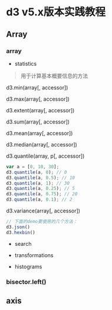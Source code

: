 # d3 v5.x版本实践教程

## Array

### array

- statistics
> 用于计算基本概要信息的方法

d3.min(array[, accessor])

d3.max(array[, accessor])

d3.extent(array[, accessor])

d3.sum(array[, accessor])

d3.mean(array[, accessor])

d3.median(array[, accessor])

d3.quantile(array, p[, accessor])
```js
var a = [0, 10, 30];
d3.quantile(a, 0); // 0
d3.quantile(a, 0.5); // 10
d3.quantile(a, 1); // 30
d3.quantile(a, 0.25); // 5
d3.quantile(a, 0.75); // 20
d3.quantile(a, 0.1); // 2
```

d3.variance(array[, accessor])

```js
// 下面的demo要使用的几个方法：
d3.json()
d3.hexbin()
```


- search

- transformations

- histograms

### bisector.left()

## axis